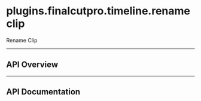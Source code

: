 # plugins.finalcutpro.timeline.renameclip

Rename Clip

---

## API Overview

---

## API Documentation

